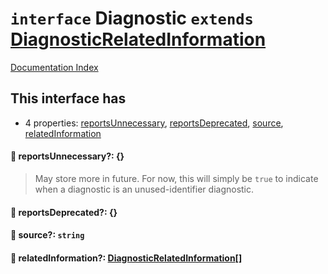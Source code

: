 # `interface` Diagnostic `extends` [DiagnosticRelatedInformation](../interface.DiagnosticRelatedInformation/README.md)

[Documentation Index](../README.md)

## This interface has

- 4 properties:
[reportsUnnecessary](#-reportsunnecessary-),
[reportsDeprecated](#-reportsdeprecated-),
[source](#-source-string),
[relatedInformation](#-relatedinformation-diagnosticrelatedinformation)


#### 📄 reportsUnnecessary?: \{}

> May store more in future. For now, this will simply be `true` to indicate when a diagnostic is an unused-identifier diagnostic.



#### 📄 reportsDeprecated?: \{}



#### 📄 source?: `string`



#### 📄 relatedInformation?: [DiagnosticRelatedInformation](../interface.DiagnosticRelatedInformation/README.md)\[]



